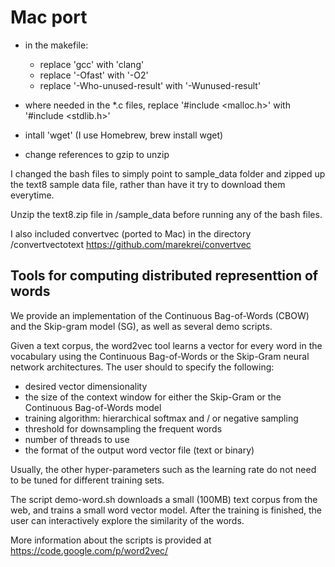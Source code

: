 Mac port
==============

* in the makefile:
    * replace 'gcc' with 'clang'
    * replace '-Ofast' with '-O2'
    * replace '-Who-unused-result' with '-Wunused-result'

* where needed in the *.c files, replace '#include <malloc.h>' with '#include <stdlib.h>'

* intall 'wget' (I use Homebrew, brew install wget)
* change references to gzip to unzip

I changed the bash files to simply point to sample_data folder and zipped up the text8 sample data file, rather than have it try to download them everytime.

 Unzip the text8.zip file in /sample_data before running any of the bash files.

 I also included convertvec (ported to Mac) in the directory /convertvectotext
 https://github.com/marekrei/convertvec


Tools for computing distributed representtion of words
------------------------------------------------------

We provide an implementation of the Continuous Bag-of-Words (CBOW) and the Skip-gram model (SG), as well as several demo scripts.

Given a text corpus, the word2vec tool learns a vector for every word in the vocabulary using the Continuous
Bag-of-Words or the Skip-Gram neural network architectures. The user should to specify the following:
 - desired vector dimensionality
 - the size of the context window for either the Skip-Gram or the Continuous Bag-of-Words model
 - training algorithm: hierarchical softmax and / or negative sampling
 - threshold for downsampling the frequent words 
 - number of threads to use
 - the format of the output word vector file (text or binary)

Usually, the other hyper-parameters such as the learning rate do not need to be tuned for different training sets. 

The script demo-word.sh downloads a small (100MB) text corpus from the web, and trains a small word vector model. After the training
is finished, the user can interactively explore the similarity of the words.

More information about the scripts is provided at https://code.google.com/p/word2vec/


